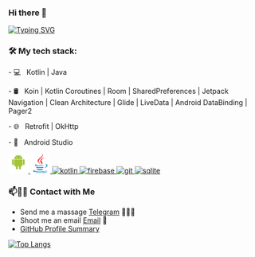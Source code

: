 ### Hi there 👋


[![Typing SVG](https://readme-typing-svg.demolab.com?font=Fira+Code&pause=1000&color=00F758&vCenter=true&random=false&width=435&lines=Hello%2C+I'm+Evgeny;I'm+an+android+developer)](https://git.io/typing-svg)

<h3>🛠 My tech stack:</h3>
<p>- 💻 &nbsp; Kotlin | Java</p>
<p>- 🛢 &nbsp; Koin | Kotlin Coroutines | Room | SharedPreferences | Jetpack Navigation | Clean Architecture | Glide | LiveData | Android DataBinding | Pager2</p>
<p>- 🌐 &nbsp; Retrofit | OkHttp</p>
<p>- 🔧 &nbsp; Android Studio</p>

<p> 
    <a href="https://developer.android.com" target="_blank" rel="noreferrer"> 
        <img src="https://raw.githubusercontent.com/devicons/devicon/master/icons/android/android-original-wordmark.svg" alt="android" width="40" height="40"/> 
    </a> 
    <a href="https://www.java.com" target="_blank" rel="noreferrer"> 
        <img src="https://raw.githubusercontent.com/devicons/devicon/master/icons/java/java-original.svg" alt="java" width="40" height="40"/> 
    </a> 
    <a href="https://kotlinlang.org" target="_blank" rel="noreferrer"> 
        <img src="https://www.vectorlogo.zone/logos/kotlinlang/kotlinlang-icon.svg" alt="kotlin" width="40" height="40"/> 
    </a> 
    <a href="https://developer.android.com/jetpack/androidx/releases/room" target="_blank" rel="noreferrer"> 
        <img src="https://www.svgrepo.com/show/5407/database.svg" alt="firebase" width="40" height="40"/> 
    </a> 
    <a href="https://git-scm.com/" target="_blank" rel="noreferrer"> 
        <img src="https://www.vectorlogo.zone/logos/git-scm/git-scm-icon.svg" alt="git" width="40" height="40"/> 
    </a> 
    <a href="https://www.sqlite.org/" target="_blank" rel="noreferrer"> 
        <img src="https://www.vectorlogo.zone/logos/sqlite/sqlite-icon.svg" alt="sqlite" width="40" height="40"/> 
    </a> 
</p>

### 📫🤝🏻 Contact with Me

 - Send me a massage [Telegram](https://t.me/zhekichan) 👨🏻‍💻
 - Shoot me an email [Email](mailto:evg.ermolov@yandex.ru) 💌
 - [GitHub Profile Summary](https://profile-summary-for-github.com/user/onlyArsh)

 [![Top Langs](https://github-readme-stats.vercel.app/api/top-langs/?username=zhek1chan&layout=compact)](https://github.com/anuraghazra/github-readme-stats)
